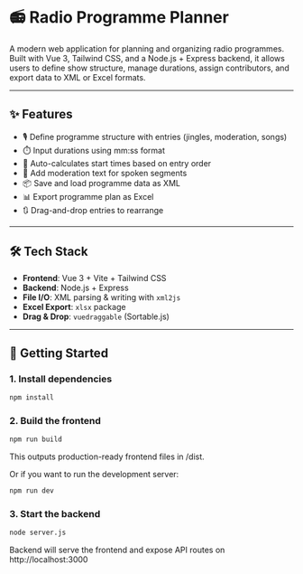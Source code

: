 # 📻 Radio Programme Planner

A modern web application for planning and organizing radio programmes. Built with Vue 3, Tailwind CSS, and a Node.js + Express backend, it allows users to define show structure, manage durations, assign contributors, and export data to XML or Excel formats.

---

## ✨ Features

- 🎙️ Define programme structure with entries (jingles, moderation, songs)
- ⏱️ Input durations using mm:ss format
- 🧠 Auto-calculates start times based on entry order
- 📝 Add moderation text for spoken segments
- 📦 Save and load programme data as XML
- 📊 Export programme plan as Excel
- 🔃 Drag-and-drop entries to rearrange

---

## 🛠 Tech Stack

- **Frontend**: Vue 3 + Vite + Tailwind CSS
- **Backend**: Node.js + Express
- **File I/O**: XML parsing & writing with `xml2js`
- **Excel Export**: `xlsx` package
- **Drag & Drop**: `vuedraggable` (Sortable.js)
---

## 🚀 Getting Started

### 1. Install dependencies

```bash
npm install
```

### 2. Build the frontend

```bash
npm run build
```
This outputs production-ready frontend files in /dist.

Or if you want to run the development server:

```bash
npm run dev
```

### 3. Start the backend

```bash
node server.js
```
Backend will serve the frontend and expose API routes on http://localhost:3000